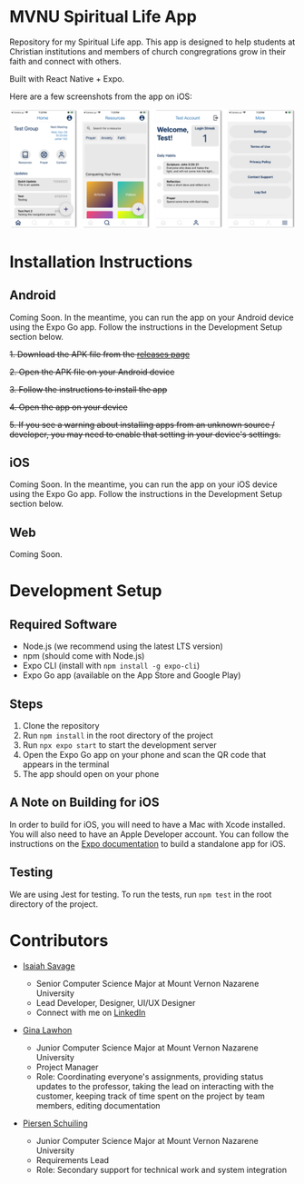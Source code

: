 # MVNU Spiritual Life App

Repository for my Spiritual Life app. This app is designed to help students at Christian institutions and members of church congregrations grow in their faith and connect with others.

Built with React Native + Expo.

Here are a few screenshots from the app on iOS:

![Screenshots](/docs/screenshots/screenpreviews.png)

# Installation Instructions

## Android

Coming Soon. In the meantime, you can run the app on your Android device using the Expo Go app. Follow the instructions in the Development Setup section below.

~~1. Download the APK file from the [releases page](https://github.com/IsaiahSavage/mvnu-spiritual-life-app/releases)~~

~~2. Open the APK file on your Android device~~

~~3. Follow the instructions to install the app~~

~~4. Open the app on your device~~

~~5. If you see a warning about installing apps from an unknown source / developer, you may need to enable that setting in your device's settings.~~

## iOS

Coming Soon. In the meantime, you can run the app on your iOS device using the Expo Go app. Follow the instructions in the Development Setup section below.

## Web

Coming Soon.

# Development Setup

## Required Software

- Node.js (we recommend using the latest LTS version)
- npm (should come with Node.js)
- Expo CLI (install with `npm install -g expo-cli`)
- Expo Go app (available on the App Store and Google Play)

## Steps

1. Clone the repository
2. Run `npm install` in the root directory of the project
3. Run `npx expo start` to start the development server
4. Open the Expo Go app on your phone and scan the QR code that appears in the terminal
5. The app should open on your phone

## A Note on Building for iOS

In order to build for iOS, you will need to have a Mac with Xcode installed. You will also need to have an Apple Developer account. You can follow the instructions on the [Expo documentation](https://docs.expo.dev/distribution/building-standalone-apps/) to build a standalone app for iOS.

## Testing

We are using Jest for testing. To run the tests, run `npm test` in the root directory of the project.

# Contributors

- [Isaiah Savage](https://github.com/IsaiahSavage/)

  - Senior Computer Science Major at Mount Vernon Nazarene University
  - Lead Developer, Designer, UI/UX Designer
  - Connect with me on [LinkedIn](https://www.linkedin.com/in/isaiahsavage/)

- [Gina Lawhon](https://github.com/HyperbolicInt/)

  - Junior Computer Science Major at Mount Vernon Nazarene University
  - Project Manager
  - Role: Coordinating everyone's assignments, providing status updates to the professor, taking the lead on interacting with the customer, keeping track of time spent on the project by team members, editing documentation

- [Piersen Schuiling](https://github.com/PiersenS/)

  - Junior Computer Science Major at Mount Vernon Nazarene University
  - Requirements Lead
  - Role: Secondary support for technical work and system integration

